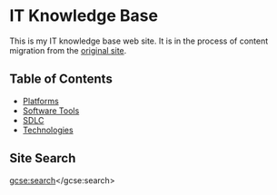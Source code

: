 # IT Knowledge Base

This is my IT knowledge base web site. It is in the process of content migration from the [original site](https://sites.google.com/site/alensit/).

## Table of Contents

- [Platforms](platforms/)
- [Software Tools](/software_tools/)
- [SDLC](sdlc/)
- [Technologies](/technologies/)

## Site Search

<script>
  (function() {
    var cx = '003783303775684249846:9sjaaf0wmxi';
    var gcse = document.createElement('script');
    gcse.type = 'text/javascript';
    gcse.async = true;
    gcse.src = 'https://cse.google.com/cse.js?cx=' + cx;
    var s = document.getElementsByTagName('script')[0];
    s.parentNode.insertBefore(gcse, s);
  })();
</script>
<gcse:search></gcse:search>
